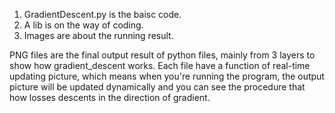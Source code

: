 1. GradientDescent.py is the baisc code.
2. A lib is on the way of coding.
3. Images are about the running result.

PNG files are the final output result of python files, mainly from 3 layers to show how gradient_descent works.
Each file have a function of real-time updating picture, which means when you're running the program, the output picture will be updated dynamically and you can see the procedure that how losses descents in the direction of gradient.
